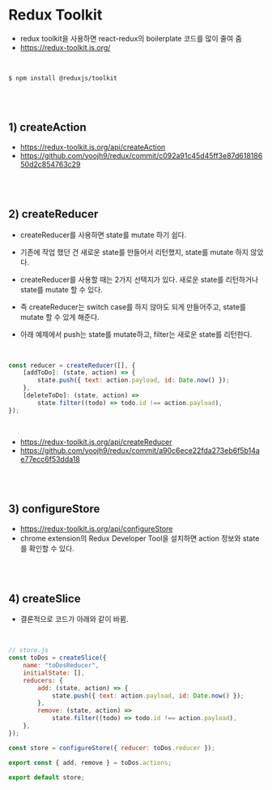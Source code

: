 # Redux Toolkit

-   redux toolkit을 사용하면 react-redux의 boilerplate 코드를 많이 줄여 줌
-   https://redux-toolkit.js.org/

<br>

```
$ npm install @reduxjs/toolkit
```

<br><br>

## 1) createAction

-   https://redux-toolkit.js.org/api/createAction
-   https://github.com/yoojh9/redux/commit/c092a91c45d45ff3e87d61818650d2c854763c29

<br><br>

## 2) createReducer

-   createReducer를 사용하면 state를 mutate 하기 쉽다.
-   기존에 작업 했던 건 새로운 state를 만들어서 리턴했지, state를 mutate 하지 않았다.
-   createReducer를 사용할 때는 2가지 선택지가 있다. 새로운 state를 리턴하거나 state를 mutate 할 수 있다.
-   즉 createReducer는 switch case를 하지 않아도 되게 만들어주고, state를 mutate 할 수 있게 해준다.

-   아래 예제에서 push는 state를 mutate하고, filter는 새로운 state를 리턴한다.

<br>

```javascript
const reducer = createReducer([], {
    [addToDo]: (state, action) => {
        state.push({ text: action.payload, id: Date.now() });
    },
    [deleteToDo]: (state, action) =>
        state.filter((todo) => todo.id !== action.payload),
});
```

<br>

-   https://redux-toolkit.js.org/api/createReducer
-   https://github.com/yoojh9/redux/commit/a90c6ece22fda273eb6f5b14ae77ecc6f53dda18

<br><br>

## 3) configureStore

-   https://redux-toolkit.js.org/api/configureStore
-   chrome extension의 Redux Developer Tool을 설치하면 action 정보와 state를 확인할 수 있다.

<br><br>

## 4) createSlice

-   결론적으로 코드가 아래와 같이 바뀜.

<br>

```javascript
// store.js
const toDos = createSlice({
    name: "toDosReducer",
    initialState: [],
    reducers: {
        add: (state, action) => {
            state.push({ text: action.payload, id: Date.now() });
        },
        remove: (state, action) =>
            state.filter((todo) => todo.id !== action.payload),
    },
});

const store = configureStore({ reducer: toDos.reducer });

export const { add, remove } = toDos.actions;

export default store;
```
